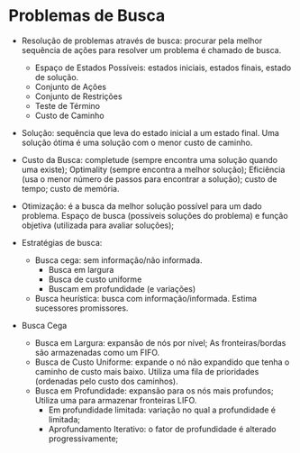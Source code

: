 # Problemas de Busca

- Resolução de problemas através de busca: procurar pela melhor sequência de ações para resolver um problema é chamado de busca.
  - Espaço de Estados Possíveis: estados iniciais, estados finais, estado de solução.
  - Conjunto de Ações
  - Conjunto de Restrições
  - Teste de Término
  - Custo de Caminho
- Solução: sequência que leva do estado inicial a um estado final. Uma solução ótima é uma solução com o menor custo de caminho.
- Custo da Busca: completude (sempre encontra uma solução quando uma existe); Optimality (sempre encontra a melhor solução); Eficiência (usa o menor número de passos para encontrar a solução); custo de tempo; custo de memória.
- Otimização: é a busca da melhor solução possível para um dado problema. Espaço de busca (possíveis soluções do problema) e função objetiva (utilizada para avaliar soluções);
- Estratégias de busca:
  - Busca cega: sem informação/não informada.
    - Busca em largura
    - Busca de custo uniforme
    - Buscam em profundidade (e variações)
  - Busca heurística: busca com informação/informada. Estima sucessores promissores.


- Busca Cega
  - Busca em Largura: expansão de nós por nível; As fronteiras/bordas são armazenadas como um FIFO.
  - Busca de Custo Uniforme: expande o nó não expandido que tenha o caminho de custo mais baixo. Utiliza uma fila de prioridades (ordenadas pelo custo dos caminhos).
  - Busca em Profundidade: expansão para os nós mais profundos; Utiliza uma para armazenar fronteiras LIFO.
    - Em profundidade limitada: variação no qual a profundidade é limitada;
    - Aprofundamento Iterativo: o fator de profundidade é alterado progressivamente;